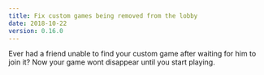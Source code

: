 ```yaml
---
title: Fix custom games being removed from the lobby
date: 2018-10-22
version: 0.16.0
---
```


Ever had a friend unable to find your custom game after waiting for him to join it? Now your game wont disappear until you start playing.
